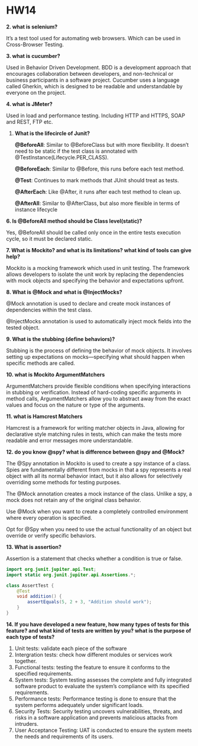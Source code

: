 # HW14

**2. what is selenium?**

It’s a test tool used for automating web browsers. Which can be used in Cross-Browser Testing.

**3. what is cucumber?**

Used in Behavior Driven Development. BDD is a development approach that encourages collaboration between developers, and non-technical or business participants in a software project. Cucumber uses a language called Gherkin, which is designed to be readable and understandable by everyone on the project. 

**4. what is JMeter?**

Used in load and performance testing. Including HTTP and HTTPS, SOAP and REST, FTP etc.

1. **What is the lifecircle of Junit?** 
    
    **@BeforeAll**: Similar to @BeforeClass but with more flexibility. It doesn’t need to be static if the test class is annotated with @TestInstance(Lifecycle.PER_CLASS).
    
    **@BeforeEach**: Similar to @Before, this runs before each test method.
    
    **@Test**: Continues to mark methods that JUnit should treat as tests.
    
    **@AfterEach**: Like @After, it runs after each test method to clean up.
    
    **@AfterAll**: Similar to @AfterClass, but also more flexible in terms of instance lifecycle
    

**6. Is @BeforeAll method should be Class level(static)?** 

Yes, @BeforeAll should be called only once in the entire tests execution cycle, so it must be declared static.

**7. What is Mockito? and what is its limitations? what kind of tools can give help?** 

Mockito is a mocking framework which used in unit testing. The framework allows developers to isolate the unit work by replacing the dependencies with mock objects and specifying the behavior and expectations upfront.

**8. What is @Mock and what is @InjectMocks?** 

@Mock annotation is used to declare and create mock instances of dependencies within the test class.

@InjectMocks annotation is used to automatically inject mock fields into the tested object. 

**9. What is the stubbing (define behaviors)?**

Stubbing is the process of defining the behavior of mock objects. It involves setting up expectations on mocks—specifying what should happen when specific methods are called. 

**10. what is Mockito ArgumentMatchers**

ArgumentMatchers provide flexible conditions when specifying interactions in stubbing or verification. Instead of hard-coding specific arguments in method calls, ArgumentMatchers allow you to abstract away from the exact values and focus on the nature or type of the arguments.

**11. what is Hamcrest Matchers**

Hamcrest is a framework for writing matcher objects in Java, allowing for declarative style matching rules in tests, which can make the tests more readable and error messages more understandable. 

**12. do you know @spy? what is difference between @spy and @Mock?**

The @Spy annotation in Mockito is used to create a spy instance of a class. Spies are fundamentally different from mocks in that a spy represents a real object with all its normal behavior intact, but it also allows for selectively overriding some methods for testing purposes. 

The @Mock annotation creates a mock instance of the class. Unlike a spy, a mock does not retain any of the original class behavior. 

Use @Mock when you want to create a completely controlled environment where every operation is specified.

Opt for @Spy when you need to use the actual functionality of an object but override or verify specific behaviors.

**13. What is assertion?**

Assertion is a statement that checks whether a condition is true or false. 

```java
import org.junit.jupiter.api.Test;
import static org.junit.jupiter.api.Assertions.*;

class AssertTest {
    @Test
    void addition() {
        assertEquals(5, 2 + 3, "Addition should work");
    }
}
```

**14. If you have developed a new feature, how many types of tests for this feature? and what kind of tests are written by you? what is the purpose of each type of tests?**

1. Unit tests:  validate each piece of the software 
2. Intergration tests: check how different modules or services work together. 
3. Functional tests: testing the feature to ensure it conforms to the specified requirements. 
4. System tests: System testing assesses the complete and fully integrated software product to evaluate the system’s compliance with its specified requirements.
5. Performance tests: Performance testing is done to ensure that the system performs adequately under significant loads.
6. Security Tests: Security testing uncovers vulnerabilities, threats, and risks in a software application and prevents malicious attacks from intruders.
7. User Acceptance Testing: UAT is conducted to ensure the system meets the needs and requirements of its users.